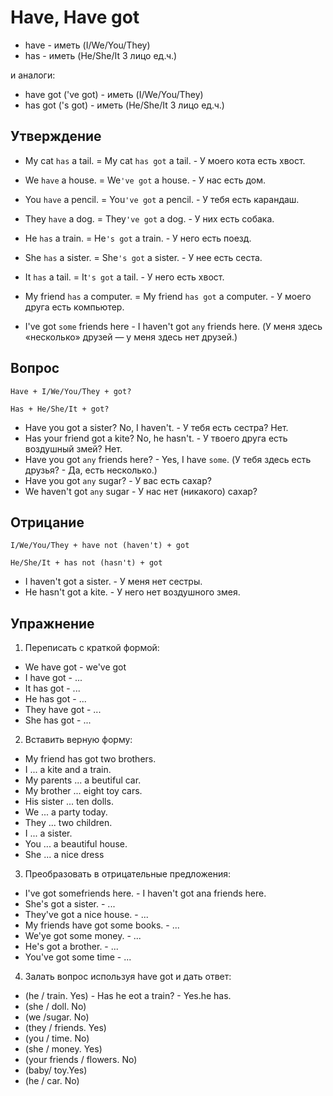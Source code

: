 # Have, Have got

- have - иметь (I/We/You/They)
- has - иметь (He/She/It 3 лицо ед.ч.)

и аналоги:
- have got ('ve got) - иметь (I/We/You/They)
- has got ('s got) - иметь (He/She/It 3 лицо ед.ч.)

## Утверждение

- My cat `has` a tail. = My cat `has got` a tail. - У моего кота есть хвост.
- We `have` a house. = We`'ve got` a house. - У нас есть дом.
- You `have` a pencil. = You`'ve got` a pencil. - У тебя есть карандаш.
- They `have` a dog. = They`'ve got` a dog. - У них есть собака.


- He `has` a train. = He`'s got` a train. - У него есть поезд.
- She `has` a sister. = She`'s got` a sister. - У нее есть сеста.
- It `has` a tail. = It`'s got` a tail. - У него есть хвост.
- My friend `has` a computer. = My friend `has got` a computer. - У моего друга есть компьютер.
 
- I've got `some` friends here - I haven't got `any` friends here. (У меня здесь «несколько» друзей — у меня здесь нет друзей.)

## Вопрос

`Have + I/We/You/They + got?`

`Has + He/She/It + got?`

- Have you got a sister? No, I haven't. -  У тебя есть сестра? Нет.
- Has your friend got a kite? No, he hasn't. - У твоего друга есть воздушный змей? Нет.
- Have you got `any` friends here? - Yes, I have `some`. (У тебя здесь есть друзья? - Да, есть несколько.)
- Have you got `any` sugar? - У вас есть сахар?
- We haven't got `any` sugar - У нас нет (никакого) сахар?

## Отрицание

`I/We/You/They + have not (haven't) + got`

`He/She/It + has not (hasn't) + got`

- I haven't got a sister. - У меня нет сестры.
- He hasn't got a kite. - У него нет воздушного змея.


## Упражнение

1. Переписать с краткой формой:
- We have got - we've got
- I have got - ...
- It has got - ...
- He has got - ...
- They have got - ...
- She has got - ...

2. Вставить верную форму:
- My friend has got two brothers. 
- I ... a kite and a train.
- My parents ... a beutiful car.
- My brother ... eight toy cars.
- His sister ... ten dolls.
- We ... a party today.
- They ... two children.
- I ... a sister.
- You ... a beautiful house.
- She ... a nice dress


3. Преобразовать в отрицательные предложения:
- I've got somefriends here. - I haven't got ana friends here.
- She's got a sister. - ...
- They've got a nice house. - ...
- My friends have got some books. - ...
- We'ye got some money. - ...
- He's got a brother. - ...
- You've got some time - ...

4. Залать вопрос используя have got и дать ответ:
- (he / train. Yes) - Has he eot a train? - Yes.he has.
- (she / doll. No)
- (we /sugar. No)
- (they / friends. Yes)
- (you / time. No)
- (she / money. Yes)
- (your friends / flowers. No)
- (baby/ toy.Yes)
- (he / car. No)








